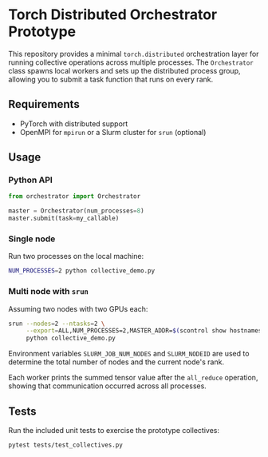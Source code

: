 # Torch Distributed Orchestrator Prototype

This repository provides a minimal `torch.distributed` orchestration layer
for running collective operations across multiple processes. The
`Orchestrator` class spawns local workers and sets up the distributed
process group, allowing you to submit a task function that runs on every
rank.

## Requirements
- PyTorch with distributed support
- OpenMPI for `mpirun` or a Slurm cluster for `srun` (optional)

## Usage
### Python API
```python
from orchestrator import Orchestrator

master = Orchestrator(num_processes=8)
master.submit(task=my_callable)
```

### Single node
Run two processes on the local machine:
```bash
NUM_PROCESSES=2 python collective_demo.py
```

### Multi node with `srun`
Assuming two nodes with two GPUs each:
```bash
srun --nodes=2 --ntasks=2 \
     --export=ALL,NUM_PROCESSES=2,MASTER_ADDR=$(scontrol show hostnames $SLURM_JOB_NODELIST | head -n 1) \
     python collective_demo.py
```
Environment variables `SLURM_JOB_NUM_NODES` and `SLURM_NODEID` are used to
determine the total number of nodes and the current node's rank.

Each worker prints the summed tensor value after the `all_reduce` operation,
showing that communication occurred across all processes.

## Tests
Run the included unit tests to exercise the prototype collectives:

```bash
pytest tests/test_collectives.py
```
